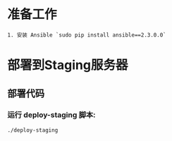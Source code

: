 # 准备工作
    1. 安装 Ansible `sudo pip install ansible==2.3.0.0`

# 部署到Staging服务器

## 部署代码
### 运行 deploy-staging 脚本:

    ./deploy-staging
